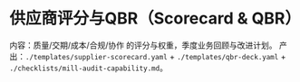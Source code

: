 # 供应商评分与QBR（Scorecard & QBR）

内容：质量/交期/成本/合规/协作 的评分与权重，季度业务回顾与改进计划。
产出：`./templates/supplier-scorecard.yaml` + `./templates/qbr-deck.yaml` + `./checklists/mill-audit-capability.md`。
